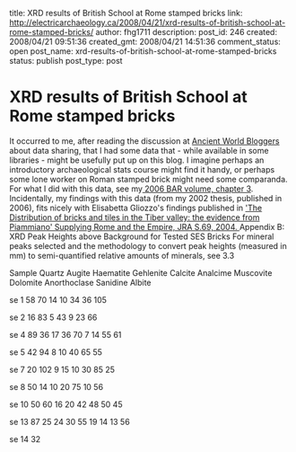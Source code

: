 title: XRD results of British School at Rome stamped bricks
link: http://electricarchaeology.ca/2008/04/21/xrd-results-of-british-school-at-rome-stamped-bricks/
author: fhg1711
description: 
post_id: 246
created: 2008/04/21 09:51:36
created_gmt: 2008/04/21 14:51:36
comment_status: open
post_name: xrd-results-of-british-school-at-rome-stamped-bricks
status: publish
post_type: post

# XRD results of British School at Rome stamped bricks

It occurred to me, after reading the discussion at [Ancient World Bloggers](http://ancientworldbloggers.blogspot.com/2008/04/drills-small-and-large-animals-sharing.html) about data sharing, that I had some data that - while available in some libraries - might be usefully put up on this blog. I imagine perhaps an introductory archaeological stats course might find it handy, or perhaps some lone worker on Roman stamped brick might need some comparanda. For what I did with this data, see my[ 2006 BAR volume, chapter 3](http://electricarchaeologist.wordpress.com/publications-conferences/). Incidentally, my findings with this data (from my 2002 thesis, published in 2006), fits nicely with Elisabetta Gliozzo's findings published in ['The Distribution of bricks and tiles in the Tiber valley: the evidence from Piammiano' Supplying Rome and the Empire, JRA S.69, 2004. ](http://www.journalofromanarch.com/s69.pdf) Appendix B: XRD Peak Heights above Background for Tested SES Bricks For mineral peaks selected and the methodology to convert peak heights (measured in mm) to semi-quantified relative amounts of minerals, see 3.3 

Sample
Quartz
Augite
Haematite
Gehlenite
Calcite
Analcime
Muscovite
Dolomite
Anorthoclase
Sanidine
Albite

se 1
58
70
14
10
34
36
105

se 2
16
83
5
43
9
23
66

se 4
89
36
17
36
70
7
14
55
61

se 5
42
94
8
10
40
65
55

se 7
20
102
9
15
10
30
85
25

se 8
50
14
10
20
75
10
56

se 10
50
60
16
20
42
48
50
45

se 13
87
25
24
30
55
19
14
13
56

se 14
32
